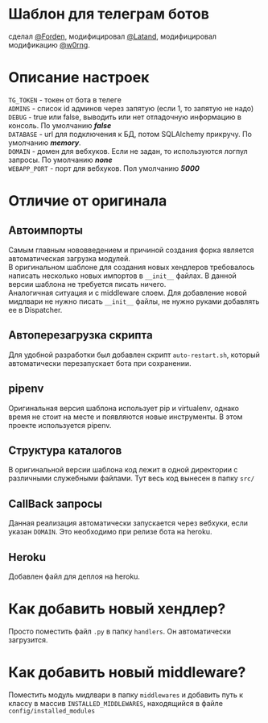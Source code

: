 # Шаблон для телеграм ботов
сделал [@Forden](https://github.com/Forden/aiogram-bot-template), модифицировал [@Latand](https://github.com/latand/aiogram-bot-template/), модифицировал модификацию [@w0rng](https://github.com/w0rng/template-telegram-bot).  

# Описание настроек  
`TG_TOKEN` - токен от бота в телеге  
`ADMINS` - список id админов через запятую (если 1, то запятую не надо)  
`DEBUG` - true или false, выводить или нет отладочную информацию в консоль. По умолчанию **_false_**   
`DATABASE` - url для подключения к БД, потом SQLAlchemy прикручу. По умолчанию **_memory_**.  
`DOMAIN` - домен для вебхуков. Если не задан, то используются логпул запросы. По умолчанию **_none_**  
`WEBAPP_PORT` - порт для вебхуков. Пол умолчанию **_5000_**  

# Отличие от оригинала
## Автоимпорты
Самым главным нововведением и причиной создания форка является автоматическая загрузка модулей.  
В оригинальном шаблоне для создания новых хендлеров требовалось написать несколько новых импортов в `__init__` файлах. В данной версии шаблона не требуется писать ничего.  
Аналогичная ситуация и с middleware слоем. Для добавление новой мидлвари не нужно писать `__init__` файлы, не нужно руками добавлять ее в Dispatcher.

## Автоперезагрузка скрипта
Для удобной разработки был добавлен скрипт `auto-restart.sh`, который автоматически перезапускает бота при сохранении.

## pipenv
Оригинальная версия шаблона использует pip и virtualenv, однако время не стоит на месте и появляются новые инструменты. В этом проекте используется pipenv.

## Структура каталогов
В оригинальной версии шаблона код лежит в одной директории с различными служебными файлами. Тут весь код вынесен в папку `src/`

## CallBack запросы
Данная реализация автоматически запускается через вебхуки, если указан `DOMAIN`. Это необходимо при релизе бота на heroku.

## Heroku
Добавлен файл для деплоя на heroku.

# Как добавить новый хендлер?
Просто поместить файл `.py` в папку `handlers`. Он автоматически загрузится.

# Как добавить новый middleware?
Поместить модуль мидлвари в папку `middlewares` и добавить путь к классу в массив `INSTALLED_MIDDLEWARES`, находящийся в файле `config/installed_modules`
